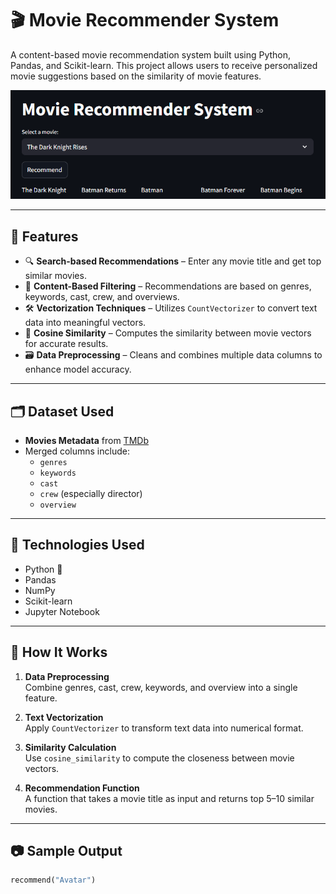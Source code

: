 # 🎬 Movie Recommender System

A content-based movie recommendation system built using Python, Pandas, and Scikit-learn. This project allows users to receive personalized movie suggestions based on the similarity of movie features.

![Movie Banner](https://github.com/Sumit-0204/Movie_recomender/blob/main/banner.PNG?raw=true)

---

## 📌 Features

- 🔍 **Search-based Recommendations** – Enter any movie title and get top similar movies.
- 🧠 **Content-Based Filtering** – Recommendations are based on genres, keywords, cast, crew, and overviews.
- 🛠️ **Vectorization Techniques** – Utilizes `CountVectorizer` to convert text data into meaningful vectors.
- 🎯 **Cosine Similarity** – Computes the similarity between movie vectors for accurate results.
- 🗃️ **Data Preprocessing** – Cleans and combines multiple data columns to enhance model accuracy.

---

## 🗂️ Dataset Used

- **Movies Metadata** from [TMDb](https://www.themoviedb.org/)
- Merged columns include:
  - `genres`
  - `keywords`
  - `cast`
  - `crew` (especially director)
  - `overview`

---

## 🧰 Technologies Used

- Python 🐍  
- Pandas  
- NumPy  
- Scikit-learn  
- Jupyter Notebook

---

## 🚀 How It Works

1. **Data Preprocessing**  
   Combine genres, cast, crew, keywords, and overview into a single feature.

2. **Text Vectorization**  
   Apply `CountVectorizer` to transform text data into numerical format.

3. **Similarity Calculation**  
   Use `cosine_similarity` to compute the closeness between movie vectors.

4. **Recommendation Function**  
   A function that takes a movie title as input and returns top 5–10 similar movies.

---

## 📷 Sample Output

```python
recommend("Avatar")
